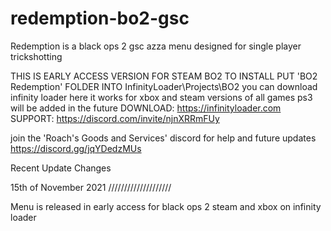 # redemption-bo2-gsc
Redemption is a black ops 2 gsc azza menu designed for single player trickshotting

THIS IS EARLY ACCESS VERSION FOR STEAM BO2 TO INSTALL PUT 'BO2 Redemption' FOLDER INTO InfinityLoader\Projects\BO2
you can download infinity loader here it works for xbox and steam versions of all games ps3 will be added in the future
DOWNLOAD: https://infinityloader.com
SUPPORT: https://discord.com/invite/njnXRRmFUy

join the 'Roach's Goods and Services' discord for help and future updates https://discord.gg/jqYDedzMUs

Recent Update Changes

15th of November 2021 ////////////////////

Menu is released in early access for black ops 2 steam and xbox on infinity loader

